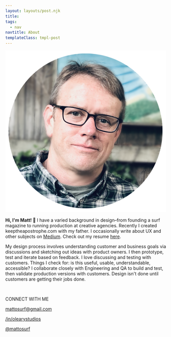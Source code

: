 ```yaml
---
layout: layouts/post.njk
title:
tags:
  - nav
navtitle: About
templateClass: tmpl-post
---
```


<style>
.about-page a {
  color: var(--brightblue);
  font-weight: 700;
}
</style>


<img class="about-me"  src="/img/me-in-circle_IMG_4888.png">

<strong>Hi, I'm Matt! </strong><span class="emoji">👋 </span>I have a varied background in design–from founding a surf magazine to running production at creative agencies. Recently I created keeptheapostrophe.com with my father. I occasionally write about UX and other subjects on [Medium](https://medium.com/@mattosurf). Check out my resume [here](/img/OLeary_resume_2019.pdf).

My design process involves understanding customer and business goals via discussions and sketching out ideas with product owners. I then prototype, test and iterate based on feedback. I love discussing and testing with customers. Things I check for: is this useful, usable, understandable, accessible? I collaborate closely with Engineering and QA to build and test, then validate production versions with customers. Design isn't done until customers are getting their jobs done.

<br>

CONNECT WITH ME





<p><i class="social-media-icon fas fa-envelope"></i><a href="mailto: mattosurf@gmail.com">mattosurf@gmail.com</a></p>

<p><i class="social-media-icon fab fa-linkedin"></i><a href="https://www.linkedin.com/in/olearystudios">/in/olearystudios</a></p>

<p><i class="social-media-icon fab fa-twitter"></i><a href="https://twitter.com/mattosurf">@mattosurf</a></p>